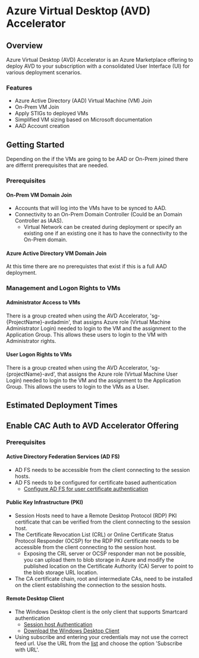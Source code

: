 # Azure Virtual Desktop (AVD) Accelerator

## Overview

Azure Virtual Desktop (AVD) Accelerator is an Azure Marketplace offering to deploy AVD to your subscription with a consolidated User Interface (UI) for various deployment scenarios.

### Features

- Azure Active Directory (AAD) Virtual Machine (VM) Join
- On-Prem VM Join
- Apply STIGs to deployed VMs
- Simplified VM sizing based on Microsoft documentation
- AAD Account creation

## Getting Started

Depending on the if the VMs are going to be AAD or On-Prem joined there are differnt prerequisites that are needed.

### Prerequisites

#### On-Prem VM Domain Join

- Accounts that will log into the VMs have to be synced to AAD.
- Connectivity to an On-Prem Domain Controller (Could be an Domain Controller as IAAS).
  - Virtual Network can be created during deployment or specify an existing one if an existing one it has to have the connectivity to the On-Prem domain.

#### Azure Active Directory VM Domain Join

At this time there are no prerequistes that exist if this is a full AAD deployment.

### Management and Logon Rights to VMs

#### Administrator Access to VMs

There is a group created when using the AVD Accelerator, 'sg-{ProjectName}-avdadmin', that assigns Azure role (Virtual Machine Administrator Login) needed to login to the VM and the assignment to the Application Group. This allows these users to login to the VM with Administrator rights.

#### User Logon Rights to VMs

There is a group created when using the AVD Accelerator, 'sg-{projectName}-avd', that assigns the Azure role (Virtual Machine User Login) needed to login to the VM and the assignment to the Application Group. This allows the users to login to the VMs as a User.

## Estimated Deployment Times

## Enable CAC Auth to AVD Accelerator Offering

### Prerequisites

#### Active Directory Federation Services (AD FS)

- AD FS needs to be accessible from the client connecting to the session hosts.
- AD FS needs to be configured for certificate based authentication
  - [Configure AD FS for user certificate authentication](https://docs.microsoft.com/en-us/windows-server/identity/ad-fs/operations/configure-user-certificate-authentication)

#### Public Key Infrastructure (PKI)

- Session Hosts need to have a Remote Desktop Protocol (RDP) PKI certificate that can be verified from the client connecting to the session host.
- The Certificate Revocation List (CRL) or Online Certificate Status Protocol Responder (OCSP) for the RDP PKI certificate needs to be accessible from the client connecting to the session host.
  - Exposing the CRL server or OCSP responder man not be possible, you can upload them to blob storage in Azure and modify the published location on the Certificate Authority (CA) Server to point to the blob storage URL location.
- The CA certificate chain, root and intermediate CAs, need to be installed on the client establishing the connection to the session hosts.

#### Remote Desktop Client

- The Windows Desktop client is the only client that supports Smartcard authentication
  - [Session host Authentication](https://docs.microsoft.com/en-us/windows-server/identity/ad-fs/operations/configure-user-certificate-authentication)
  - [Download the Windows Desktop Client](https://docs.microsoft.com/en-us/windows-server/identity/ad-fs/operations/configure-user-certificate-authentication)
- Using subscribe and entering your credentials may not use the correct feed url. Use the URL from the [list](https://docs.microsoft.com/en-us/windows-server/identity/ad-fs/operations/configure-user-certificate-authentication) and choose the option 'Subscribe with URL'.
